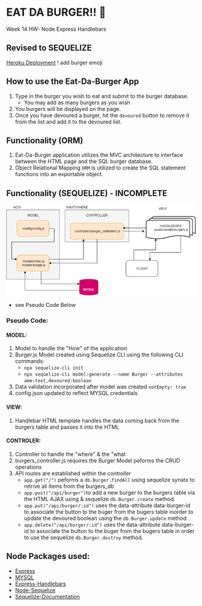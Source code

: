 # EAT DA BURGER!!  🍔 
Week 14  HW- Node Express Handlebars
## Revised to SEQUELIZE

[Heroku Deployment](TBD)
 ! add burger emoji

## How to use the Eat-Da-Burger App
1. Type in the burger you wish to eat and submit to the burger database.
    * You may add as many burgers as you wish
2. You burgers will be displayed on the page.
3. Once you have devoured a burger, hit the `devoured` button to remove it from the list and add it to the devoured list. 

## Functionality (ORM)
1. Eat-Da-Burger application utilizes the MVC architecture to interface between the HTML page and the SQL burger database. 
2. Object Relational Mapping `ORM` is utilized to create the SQL statement functions into an exportable object. 

## Functionality (SEQUELIZE) - INCOMPLETE
![MVC-Sequelize](public/assets/Eat-Da-Burger-Sequelize.png)
* see Pseudo Code Below

### Pseudo Code:
#### MODEL:
1. Model to handle the "How" of the application
2. Burger.js Model created using Sequelize CLI using the following CLI commands:
    * `npx sequelize-cli init`
    * `npx sequelize-cli model:generate --name Burger --attributes ame:text,devoured:boolean`   
3. Data validation incorporated after model was created `notEmpty: true`
4. config.json updated to reflect MYSQL credentials
 

#### VIEW: 
1. Handlebar HTML template handles the data coming back from the burgers table and passes it into the HTML

#### CONTROLER:
1. Controller to handle the "where" & the "what 
2. burgers_controller.js requires the Burger Model peforms the CRUD operations
3. API routes are established within the controller
    * `app.get("/")` peforms a `db.Burger.findAll` using sequelize synatx to retrive all items from the burgers_db
    * `app.post("/api/burger")`to add a new burger to the burgers table via the HTML AJAX using & sequelize `db.Burger.create` method.
    * `app.put("/api/burger/:id")` uses the data-attribute data-burger-id to associate the button to the buger from the bugers table inorder to update the devoured boolean using the `db.Burger.update` method
    * `app.delete("/api/burger/:id")` uses the data-attribute data-burger-id to associate the button to the buger from the bugers table in order to use the sequelize `db.Burger.destroy` method.

## Node Packages used:
- [Express](https://www.npmjs.com/package/express)
- [MYSQL](https://www.npmjs.com/package/mysql)
- [Express-Handlebars](https://www.npmjs.com/package/express-handlebars)
- [Node-Sequelize](https://www.npmjs.com/package/sequelize)
- [Sequelize-Documentation  ](http://docs.sequelizejs.com/)


